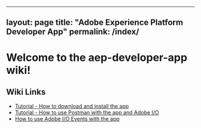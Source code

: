 ------
layout: page
title: "Adobe Experience Platform Developer App"
permalink: /index/
------

# Welcome to the aep-developer-app wiki!

## Wiki Links
* [Tutorial - How to download and install the app](install.md)  
* [Tutorial - How to use Postman with the app and Adobe I/O](auth.md)  
* [How to use Adobe I/O Events with the app]()  
